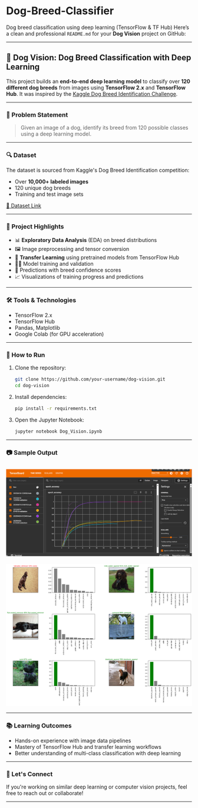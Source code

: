 # Dog-Breed-Classifier
Dog breed classification using deep learning (TensorFlow &amp; TF Hub)
Here’s a clean and professional `README.md` for your **Dog Vision** project on GitHub:

---

## 🐶 Dog Vision: Dog Breed Classification with Deep Learning

This project builds an **end-to-end deep learning model** to classify over **120 different dog breeds** from images using **TensorFlow 2.x** and **TensorFlow Hub**. It was inspired by the [Kaggle Dog Breed Identification Challenge](https://www.kaggle.com/c/dog-breed-identification).

---

### 📌 Problem Statement

> Given an image of a dog, identify its breed from 120 possible classes using a deep learning model.

---

### 🔍 Dataset

The dataset is sourced from Kaggle's Dog Breed Identification competition:

* Over **10,000+ labeled images**
* 120 unique dog breeds
* Training and test image sets

[🔗 Dataset Link](https://www.kaggle.com/c/dog-breed-identification/data)

---

### 🧠 Project Highlights

* 📊 **Exploratory Data Analysis** (EDA) on breed distributions
* 🖼️ Image preprocessing and tensor conversion
* 🔁 **Transfer Learning** using pretrained models from TensorFlow Hub
* 🏋️‍♂️ Model training and validation
* 🔮 Predictions with breed confidence scores
* 📈 Visualizations of training progress and predictions

---

### 🛠️ Tools & Technologies

* TensorFlow 2.x
* TensorFlow Hub
* Pandas, Matplotlib
* Google Colab (for GPU acceleration)

---

### 🧪 How to Run

1. Clone the repository:

   ```bash
   git clone https://github.com/your-username/dog-vision.git
   cd dog-vision
   ```

2. Install dependencies:

   ```bash
   pip install -r requirements.txt
   ```

3. Open the Jupyter Notebook:

   ```bash
   jupyter notebook Dog_Vision.ipynb
   ```

---

### 📷 Sample Output

![Sample Output](Epoch_Accuracy.png)
---
![Sample Output](Prediction_Accuracy.png)


---

### 📚 Learning Outcomes

* Hands-on experience with image data pipelines
* Mastery of TensorFlow Hub and transfer learning workflows
* Better understanding of multi-class classification with deep learning

---

### 🤝 Let's Connect

If you're working on similar deep learning or computer vision projects, feel free to reach out or collaborate!

---

